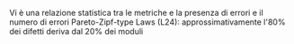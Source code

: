 Vi è una relazione statistica tra le metriche e la presenza di errori e il numero di errori
Pareto-Zipf-type Laws (L24): approssimativamente l'80% dei difetti deriva dal 20% dei moduli

